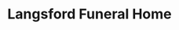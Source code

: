 ---
title: "Langsford Funeral Home"
url: /lees-summit/langsford-funeral-home/
shop: Bestattungen
---